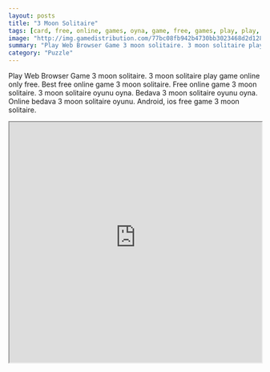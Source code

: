 ```yaml
---
layout: posts
title: "3 Moon Solitaire"
tags: [card, free, online, games, oyna, game, free, games, play, play, games]
image: "http://img.gamedistribution.com/77bc08fb942b4730bb3023468d2d1287.jpg"
summary: "Play Web Browser Game 3 moon solitaire. 3 moon solitaire play game online only free. Best free online game 3 moon solitaire. Free online game 3 moon solitaire. 3 moon solitaire oyunu oyna. Bedava 3 moon solitaire oyunu oyna. Online bedava 3 moon solitaire oyunu. Android, ios free game 3 moon solitaire."
category: "Puzzle"
---
```


Play Web Browser Game 3 moon solitaire. 3 moon solitaire play game online only free. Best free online game 3 moon solitaire. Free online game 3 moon solitaire. 3 moon solitaire oyunu oyna. Bedava 3 moon solitaire oyunu oyna. Online bedava 3 moon solitaire oyunu. Android, ios free game 3 moon solitaire.

<iframe width="100%" height="480px;" src="http://flash.gamedistribution.com?game=77bc08fb942b4730bb3023468d2d1287"></iframe>